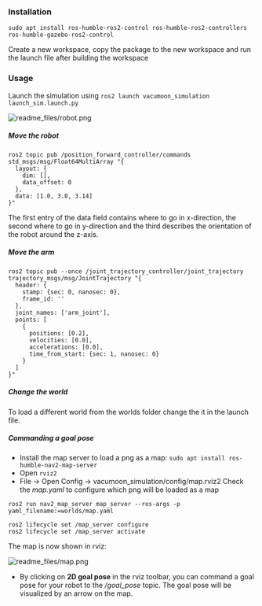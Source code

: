 ### Installation
```sudo apt install ros-humble-ros2-control ros-humble-ros2-controllers ros-humble-gazebo-ros2-control```

Create a new workspace, copy the package to the new workspace and run the launch file after building the workspace


### Usage
Launch the simulation using ```ros2 launch vacumoon_simulation launch_sim.launch.py ```

![readme_files/robot.png](readme_files/robot.png)

##### Move the robot

```
ros2 topic pub /position_forward_controller/commands std_msgs/msg/Float64MultiArray "{
  layout: {
    dim: [],
    data_offset: 0
  },
  data: [1.0, 3.0, 3.14]
}"

```
The first entry of the data field contains where to go in x-direction, the second where to go in y-direction and the third describes the orientation of the robot around the z-axis.


##### Move the arm

```
ros2 topic pub --once /joint_trajectory_controller/joint_trajectory trajectory_msgs/msg/JointTrajectory "{
  header: {
    stamp: {sec: 0, nanosec: 0},
    frame_id: ''
  },
  joint_names: ['arm_joint'],
  points: [
    {
      positions: [0.2],
      velocities: [0.0],
      accelerations: [0.0],
      time_from_start: {sec: 1, nanosec: 0}
    }
  ]
}"

```

##### Change the world
To load a different world from the worlds folder change the it in the launch file. 

##### Commanding a goal pose
- Install the map server to load a png as a map: ```sudo apt install ros-humble-nav2-map-server```
- Open ```rviz2```
- File -> Open Config -> vacumoon_simulation/config/map.rviz2
Check the *map.yaml* to configure which png will be loaded as a map
```
ros2 run nav2_map_server map_server --ros-args -p yaml_filename:=worlds/map.yaml
```
```
ros2 lifecycle set /map_server configure
ros2 lifecycle set /map_server activate
```
The map is now shown in rviz:

![readme_files/map.png](readme_files/map.png)

- By clicking on **2D goal pose** in the rviz toolbar, you can command a goal pose for your robot to the */goal_pose* topic. The goal pose will be visualized by an arrow on the map.
